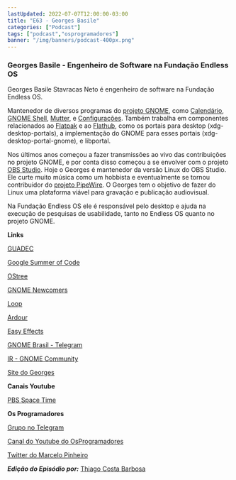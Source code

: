 ```yaml
---
lastUpdated: 2022-07-07T12:00:00-03:00
title: "E63 - Georges Basile"
categories: ["Podcast"]
tags: ["podcast","osprogramadores"]
banner: "/img/banners/podcast-400px.png"
---
```


### Georges Basile - Engenheiro de Software na Fundação Endless OS

Georges Basile Stavracas Neto é engenheiro de software na Fundação Endless OS.

Mantenedor de diversos programas do [projeto GNOME](https://www.gnome.org/), como [Calendário](https://wiki.gnome.org/Apps/Calendar), [GNOME Shell](https://wiki.gnome.org/Projects/GnomeShell), [Mutter](https://gitlab.gnome.org/GNOME/mutter), e [Configurações](https://gitlab.gnome.org/GNOME/gnome-control-center). Também trabalha em componentes relacionados ao [Flatpak](https://flatpak.org/) e ao [Flathub](https://flathub.org/home), como os portais para desktop (xdg-desktop-portals), a implementação do GNOME para esses portais (xdg-desktop-portal-gnome), e libportal.

Nos últimos anos começou a fazer transmissões ao vivo das contribuições no projeto GNOME, e por conta disso começou a se envolver com o projeto [OBS Studio](https://obsproject.com/). Hoje o Georges é mantenedor da versão Linux do OBS Studio. Ele curte muito música como um hobbista e eventualmente se tornou contribuidor do [projeto PipeWire](https://pipewire.org/). O Georges tem o objetivo de fazer do Linux uma plataforma viável para gravação e publicação audiovisual.

Na Fundação Endless OS ele é responsável pelo desktop e ajuda na execução de pesquisas de usabilidade, tanto no Endless OS quanto no projeto GNOME.

<SpotifyEmbed episode="5DaoSign73o8o48RMVAOXj"></SpotifyEmbed>

**Links**

[GUADEC](https://events.gnome.org/event/77/)

[Google Summer of Code](https://summerofcode.withgoogle.com/)

[OStree](https://ostreedev.github.io/ostree/)

[GNOME Newcomers](https://wiki.gnome.org/Newcomers/)

[Loop](https://gitlab.gnome.org/danigm/loop)

[Ardour](https://ardour.org/)

[Easy Effects](https://github.com/wwmm/easyeffects)

[GNOME Brasil - Telegram](https://t.me/GNOMEBrasil)

[IR - GNOME Community](https://wiki.gnome.org/GettingInTouch/IRC)

[Site do Georges](https://feaneron.com/)


**Canais Youtube**

[PBS Space Time](https://www.youtube.com/c/pbsspacetime)


**Os Programadores**

[Grupo no Telegram](https://t.me/osprogramadores)

[Canal do Youtube do OsProgramadores](https://www.youtube.com/channel/UCt_YNYGl6K5yNXlXEQDdwWg?view_as=subscriber)

[Twitter do Marcelo Pinheiro](https://twitter.com/mpinheir)

***Edição do Episódio por:*** [Thiago Costa Barbosa](https://www.linkedin.com/in/ThiagoCostaBarbosa/)

